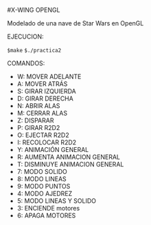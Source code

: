 #X-WING OPENGL

Modelado de una nave de Star Wars en OpenGL

EJECUCION:

`$make`
`$./practica2`

COMANDOS:

* W:  MOVER ADELANTE
* A:  MOVER ATRÁS
* S:  GIRAR IZQUIERDA
* D:  GIRAR DERECHA
* N:  ABRIR ALAS
* M:  CERRAR ALAS
* Z:  DISPARAR
* P:  GIRAR R2D2
* O:  EJECTAR R2D2
* I:  RECOLOCAR R2D2
* Y:  ANIMACIÓN GENERAL
* R:  AUMENTA ANIMACION GENERAL
* T:  DISMINUYE ANIMACION GENERAL
* 7:  MODO SOLIDO
* 8:  MODO LINEAS
* 9:  MODO PUNTOS
* 4:  MODO AJEDREZ
* 5:  MODO LINEAS Y SOLIDO
* 3:  ENCIENDE motores
* 6:  APAGA MOTORES
